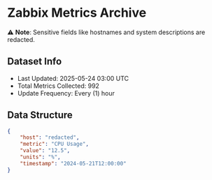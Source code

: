 # Zabbix Metrics Archive

⚠️ **Note**: Sensitive fields like hostnames and system descriptions are redacted.

## Dataset Info
- Last Updated: 2025-05-24 03:00 UTC
- Total Metrics Collected: 992
- Update Frequency: Every (1) hour

## Data Structure
```json
{
    "host": "redacted",
    "metric": "CPU Usage",
    "value": "12.5",
    "units": "%",
    "timestamp": "2024-05-21T12:00:00"
}
```
